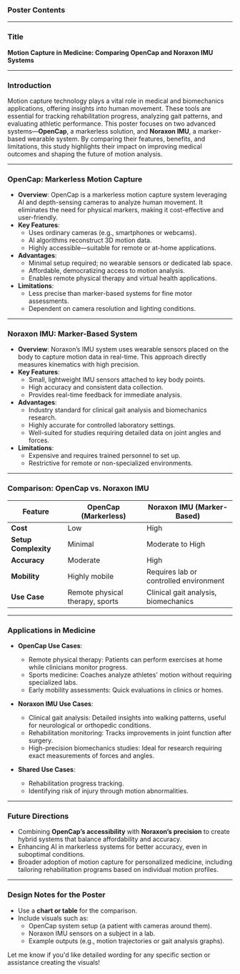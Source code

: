 ### **Poster Contents**

---

### **Title**
**Motion Capture in Medicine: Comparing OpenCap and Noraxon IMU Systems**

---

### **Introduction**
Motion capture technology plays a vital role in medical and biomechanics applications, offering insights into human movement. These tools are essential for tracking rehabilitation progress, analyzing gait patterns, and evaluating athletic performance. This poster focuses on two advanced systems—**OpenCap**, a markerless solution, and **Noraxon IMU**, a marker-based wearable system. By comparing their features, benefits, and limitations, this study highlights their impact on improving medical outcomes and shaping the future of motion analysis.

---

### **OpenCap: Markerless Motion Capture**
- **Overview**: OpenCap is a markerless motion capture system leveraging AI and depth-sensing cameras to analyze human movement. It eliminates the need for physical markers, making it cost-effective and user-friendly.  
- **Key Features**:  
  - Uses ordinary cameras (e.g., smartphones or webcams).  
  - AI algorithms reconstruct 3D motion data.  
  - Highly accessible—suitable for remote or at-home applications.  
- **Advantages**:  
  - Minimal setup required; no wearable sensors or dedicated lab space.  
  - Affordable, democratizing access to motion analysis.  
  - Enables remote physical therapy and virtual health applications.  
- **Limitations**:  
  - Less precise than marker-based systems for fine motor assessments.  
  - Dependent on camera resolution and lighting conditions.  

---

### **Noraxon IMU: Marker-Based System**
- **Overview**: Noraxon’s IMU system uses wearable sensors placed on the body to capture motion data in real-time. This approach directly measures kinematics with high precision.  
- **Key Features**:  
  - Small, lightweight IMU sensors attached to key body points.  
  - High accuracy and consistent data collection.  
  - Provides real-time feedback for immediate analysis.  
- **Advantages**:  
  - Industry standard for clinical gait analysis and biomechanics research.  
  - Highly accurate for controlled laboratory settings.  
  - Well-suited for studies requiring detailed data on joint angles and forces.  
- **Limitations**:  
  - Expensive and requires trained personnel to set up.  
  - Restrictive for remote or non-specialized environments.  

---

### **Comparison: OpenCap vs. Noraxon IMU**  
| **Feature**           | **OpenCap (Markerless)**            | **Noraxon IMU (Marker-Based)**          |
|------------------------|-------------------------------------|------------------------------------------|
| **Cost**              | Low                                | High                                     |
| **Setup Complexity**  | Minimal                            | Moderate to High                         |
| **Accuracy**          | Moderate                           | High                                     |
| **Mobility**          | Highly mobile                      | Requires lab or controlled environment   |
| **Use Case**          | Remote physical therapy, sports    | Clinical gait analysis, biomechanics     |

---

### **Applications in Medicine**
- **OpenCap Use Cases**:  
  - Remote physical therapy: Patients can perform exercises at home while clinicians monitor progress.  
  - Sports medicine: Coaches analyze athletes' motion without requiring specialized labs.  
  - Early mobility assessments: Quick evaluations in clinics or homes.  

- **Noraxon IMU Use Cases**:  
  - Clinical gait analysis: Detailed insights into walking patterns, useful for neurological or orthopedic conditions.  
  - Rehabilitation monitoring: Tracks improvements in joint function after surgery.  
  - High-precision biomechanics studies: Ideal for research requiring exact measurements of forces and angles.  

- **Shared Use Cases**:  
  - Rehabilitation progress tracking.  
  - Identifying risk of injury through motion abnormalities.  

---

### **Future Directions**
- Combining **OpenCap’s accessibility** with **Noraxon’s precision** to create hybrid systems that balance affordability and accuracy.  
- Enhancing AI in markerless systems for better accuracy, even in suboptimal conditions.  
- Broader adoption of motion capture for personalized medicine, including tailoring rehabilitation programs based on individual motion profiles.  

---

### **Design Notes for the Poster**  
- Use a **chart or table** for the comparison.  
- Include visuals such as:  
  - OpenCap system setup (a patient with cameras around them).  
  - Noraxon IMU sensors on a subject in a lab.  
  - Example outputs (e.g., motion trajectories or gait analysis graphs).  

Let me know if you'd like detailed wording for any specific section or assistance creating the visuals!
